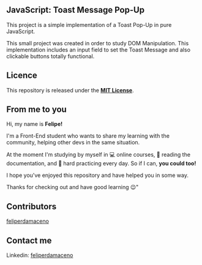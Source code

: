 ## JavaScript: Toast Message Pop-Up

This project is a simple implementation of a Toast Pop-Up in pure JavaScript.

This small project was created in order to study DOM Manipulation. This implementation includes an input field to set the Toast Message and also clickable buttons totally functional.

## Licence

This repository is released under the [**MIT License**](LICENSE).

## From me to you

Hi, my name is **Felipe!**

I'm a Front-End student who wants to share my learning with the community, helping other devs in the same situation.

At the moment I'm studying by myself in 💻 online courses, 📄 reading the documentation, and 💪 hard practicing every day. So if I can, **you could too!**

I hope you've enjoyed this repository and have helped you in some way.

Thanks for checking out and have good learning 😉"

## Contributors

[feliperdamaceno](https://github.com/feliperdamaceno/)

## Contact me

Linkedin: [feliperdamaceno](https://www.linkedin.com/in/feliperdamaceno/)
